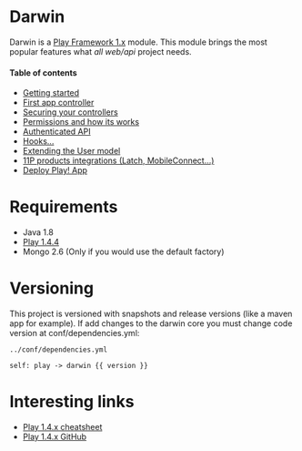 # Darwin

Darwin is a [Play Framework 1.x](https://www.playframework.com/documentation/1.4.x/home) module. This module brings the
most popular features what *all web/api* project needs.

#### Table of contents

* [Getting started](docs/getting-started.md)
* [First app controller](docs/first-app-controller.md)
* [Securing your controllers](docs/securing-controllers.md)
* [Permissions and how its works](docs/permissions.md)
* [Authenticated API](#TODO)
* [Hooks... ](#TODO)
* [Extending the User model](#TODO)
* [11P products integrations (Latch, MobileConnect...)](#TODO)
* [Deploy Play! App](#TODO)

# Requirements

* Java 1.8
* [Play 1.4.4](https://www.playframework.com/download#alternatives)
* Mongo 2.6 (Only if you would use the default factory)

# Versioning

This project is versioned with snapshots and release versions (like a maven app for example). If add changes to the darwin
core you must change code version at conf/dependencies.yml:
```
../conf/dependencies.yml

self: play -> darwin {{ version }}
```

# Interesting links

* [Play 1.4.x cheatsheet](https://www.playframework.com/documentation/1.4.x/cheatsheet/templates)
* [Play 1.4.x GitHub](https://github.com/playframework/play1)